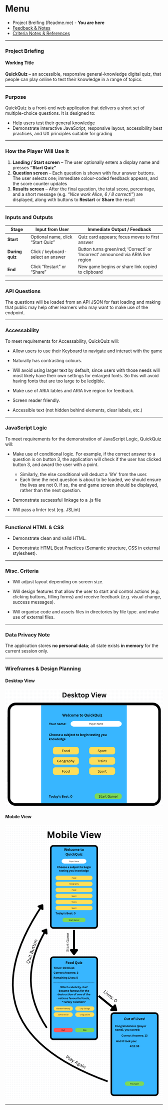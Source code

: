 # Menu

- Project Breifing (Readme.me) - <b>You are here</b>
- <a href="Documentation/Feedback_Notes.md">Feedback & Notes</a>
- <a href="Documentation/Criteria.md">Criteria Notes & References</a>
---

### Project Briefing 

#### **Working Title**
**QuickQuiz** – an accessible, responsive general-knowledge digital quiz, that people can play online to test their knowledge in a range of topics.

---

### **Purpose**

QuickQuiz is a  front-end web application that delivers a short set of multiple-choice questions. It is designed to:

- Help users test their general knowledge
- Demonstrate interactive JavaScript, responsive layout, accessibility best practices, and UX principles suitable for grading

---

### **How the Player Will Use It**

1. **Landing / Start screen** – The user optionally enters a display name and presses **“Start Quiz”**  
2. **Question screen** – Each question is shown with four answer buttons. The user selects one; immediate colour-coded feedback appears, and the score counter updates  
3. **Results screen** – After the final question, the total score, percentage, and a short message (e.g. _“Nice work Alice, 6 / 8 correct!”_) are displayed, along with buttons to **Restart** or **Share** the result

---

### **Inputs and Outputs**

| **Stage**      | **Input from User**                      | **Immediate Output / Feedback**                                                 |
|----------------|------------------------------------------|----------------------------------------------------------------------------------|
| **Start**       | Optional name, click “Start Quiz”        | Quiz card appears; focus moves to first answer                                   |
| **During quiz** | Click / keyboard-select an answer        | Button turns green/red; ‘Correct!’ or ‘Incorrect’ announced via ARIA live region |
| **End**         | Click “Restart” or “Share”               | New game begins _or_ share link copied to clipboard                              |

---

### **API Questions**

The questions will be loaded from an API JSON for fast loading and making that public may help other learners who may want to make use of the endpoint.

---

### **Accessability**

To meet requirements for Accessability, QuickQuiz will:

- Allow users to use their Keyboard to navigate and interact with the game

- Naturally has contrasting colours.

- Will avoid using larger text by default, since users with those needs will most likely have their own settings for enlarged fonts. So this will avoid having fonts that are too large to be ledgible.

- Make use of ARIA lables and ARIA live region for feedback.

- Screen reader friendly.

- Accessible text (not hidden behind elements, clear labels, etc.)

---

### **JavaScript Logic**

To meet requirements for the demonstration of JavaScript Logic, QuickQuiz will:

- Make use of conditional logic. For example, if the correct answer to a question is on button 3, the application will check if the user has clicked button 3, and award the user with a point.
    - Similarly, the else conditional will deduct a 'life' from the user.
    - Each time the next question is about to be loaded, we should ensure the lives are not 0. If so, the end game screen should be displayed, rather than the next question.

- Demonstrate sucsessful linkage to a .js file

- Will pass a linter test (eg. JSLint)

---

### **Functional HTML & CSS**

- Demonstrate clean and valid HTML.

- Demonstrate HTML Best Practices (Semantic structure, CSS in external stylesheet).

---

### **Misc. Criteria**

- Will adjust layout depending on screen size.

- Will design features that allow the user to start and control actions (e.g. clicking buttons, filling forms) and receive feedback (e.g. visual change, success messages).

- Will organise code and assets files in directories by file type. and make use of external files.

---

### **Data Privacy Note**

The application stores **no personal data**; all state exists **in memory** for the current session only.

---

### **Wireframes & Design Planning**

#### Desktop View
<img src="Documentation/img/Desktop-View.png">


#### Mobile View
<img src="Documentation/img/Mobile-View.png">

---
